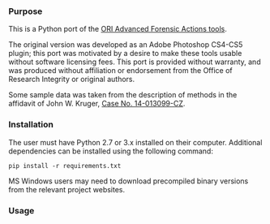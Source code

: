 ### Purpose
This is a Python port of the [ORI Advanced Forensic Actions tools](http://ori.hhs.gov/advanced-forensic-actions).

The original version was developed as an Adobe Photoshop CS4-CS5 plugin; this port was motivated by a desire to make these tools usable without software licensing fees. 
This port is provided without warranty, and was produced without affiliation or endorsement from the Office of Research Integrity or original authors.

Some sample data was taken from the description of methods in the affidavit of John W. Kruger, [Case No. 14-013099-CZ](http://retractionwatch.com/wp-content/uploads/2014/12/2014.12.10-PubPeer-Motion-to-Quash-Ex-B-Krueger-Affidavit.pdf). 

### Installation
The user must have Python 2.7 or 3.x installed on their computer. Additional dependencies can be installed using the following command:

`pip install -r requirements.txt`

MS Windows users may need to download precompiled binary versions from the relevant project websites.

### Usage
